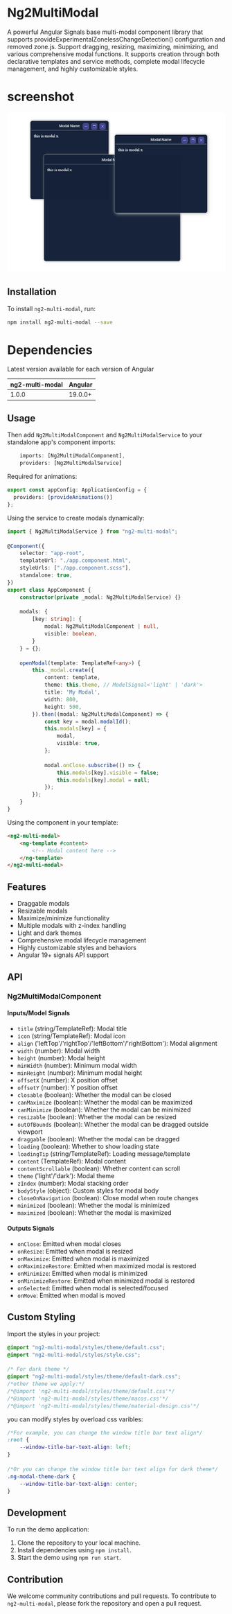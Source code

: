 # Ng2MultiModal

A powerful Angular Signals base multi-modal component library that supports provideExperimentalZonelessChangeDetection() configuration and removed zone.js.
Support dragging, resizing, maximizing, minimizing, and various comprehensive modal functions. It supports creation through both declarative templates and service methods, complete modal lifecycle management, and highly customizable styles.

# screenshot

![screenshot](https://github.com/adriandy89/ng2-multi-modal/blob/master/public/screenshot.png?raw=true)

## Installation

To install `ng2-multi-modal`, run:

```bash
npm install ng2-multi-modal --save
```

# Dependencies

Latest version available for each version of Angular

| ng2-multi-modal | Angular     |
|-----------------| ------------|
| 1.0.0           | 19.0.0+     |

## Usage

Then add `Ng2MultiModalComponent` and `Ng2MultiModalService` to your standalone app's component imports:

```typescript
    imports: [Ng2MultiModalComponent],
    providers: [Ng2MultiModalService]
```

Required for animations:

```typescript
export const appConfig: ApplicationConfig = {
  providers: [provideAnimations()]
};
```

Using the service to create modals dynamically:

```typescript
import { Ng2MultiModalService } from "ng2-multi-modal";

@Component({
    selector: "app-root",
    templateUrl: "./app.component.html",
    styleUrls: ["./app.component.scss"],
    standalone: true,
})
export class AppComponent {
    constructor(private _modal: Ng2MultiModalService) {}

    modals: {
        [key: string]: {
            modal: Ng2MultiModalComponent | null,
            visible: boolean,
        }
    } = {};

    openModal(template: TemplateRef<any>) {
        this._modal.create({
            content: template,
            theme: this.theme, // ModelSignal<'light' | 'dark'>
            title: 'My Modal',
            width: 800,
            height: 500,
        }).then((modal: Ng2MultiModalComponent) => {
            const key = modal.modalId();
            this.modals[key] = {
                modal,
                visible: true,
            };
            
            modal.onClose.subscribe(() => {
                this.modals[key].visible = false;
                this.modals[key].modal = null;
            });
        });
    }
}
```

Using the component in your template:

```html
<ng2-multi-modal>
    <ng-template #content>
        <!-- Modal content here -->
    </ng-template>
</ng2-multi-modal>
```

## Features

- Draggable modals
- Resizable modals
- Maximize/minimize functionality
- Multiple modals with z-index handling
- Light and dark themes
- Comprehensive modal lifecycle management
- Highly customizable styles and behaviors
- Angular 19+ signals API support

## API

### Ng2MultiModalComponent

#### Inputs/Model Signals

- `title` (string/TemplateRef): Modal title
- `icon` (string/TemplateRef): Modal icon
- `align` ('leftTop'/'rightTop'/'leftBottom'/'rightBottom'): Modal alignment
- `width` (number): Modal width
- `height` (number): Modal height
- `minWidth` (number): Minimum modal width
- `minHeight` (number): Minimum modal height
- `offsetX` (number): X position offset
- `offsetY` (number): Y position offset
- `closable` (boolean): Whether the modal can be closed
- `canMaximize` (boolean): Whether the modal can be maximized
- `canMinimize` (boolean): Whether the modal can be minimized
- `resizable` (boolean): Whether the modal can be resized
- `outOfBounds` (boolean): Whether the modal can be dragged outside viewport
- `draggable` (boolean): Whether the modal can be dragged
- `loading` (boolean): Whether to show loading state
- `loadingTip` (string/TemplateRef): Loading message/template
- `content` (TemplateRef): Modal content
- `contentScrollable` (boolean): Whether content can scroll
- `theme` ('light'/'dark'): Modal theme
- `zIndex` (number): Modal stacking order
- `bodyStyle` (object): Custom styles for modal body
- `closeOnNavigation` (boolean): Close modal when route changes
- `minimized` (boolean): Whether the modal is minimized
- `maximized` (boolean): Whether the modal is maximized

#### Outputs Signals

- `onClose`: Emitted when modal closes
- `onResize`: Emitted when modal is resized
- `onMaximize`: Emitted when modal is maximized
- `onMaximizeRestore`: Emitted when maximized modal is restored
- `onMinimize`: Emitted when modal is minimized
- `onMinimizeRestore`: Emitted when minimized modal is restored
- `onSelected`: Emitted when modal is selected/focused
- `onMove`: Emitted when modal is moved

## Custom Styling

Import the styles in your project:

```css
@import "ng2-multi-modal/styles/theme/default.css";
@import "ng2-multi-modal/styles/style.css";

/* For dark theme */
@import "ng2-multi-modal/styles/theme/default-dark.css";
/*other theme we apply:*/
/*@import 'ng2-multi-modal/styles/theme/default.css'*/
/*@import 'ng2-multi-modal/styles/theme/macos.css'*/
/*@import 'ng2-multi-modal/styles/theme/material-design.css'*/
```

you can modify styles by overload css varibles:

```css
/*For example, you can change the window title bar text align*/
:root {
    --window-title-bar-text-align: left;
}

/*Or you can change the window title bar text align for dark theme*/
.ng-modal-theme-dark {
    --window-title-bar-text-align: center;
}
```

## Development

To run the demo application:

1. Clone the repository to your local machine.
2. Install dependencies using `npm install`.
3. Start the demo using `npm run start`.

## Contribution

We welcome community contributions and pull requests. To contribute to `ng2-multi-modal`, please fork the repository and open a pull request.
